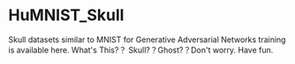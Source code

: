 # HuMNIST_Skull
Skull datasets similar to MNIST for Generative Adversarial Networks training is available here. What's This?？ Skull?？Ghost?？Don't worry. Have fun.
